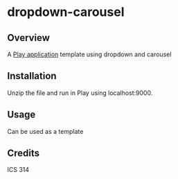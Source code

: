 dropdown-carousel
===========

Overview
------------
A [Play application](http://www.playframework.com/) template using dropdown and carousel


Installation
---------------
Unzip the file and run in Play using localhost:9000.


Usage
------------
Can be used as a template

Credits
-------------
ICS 314
